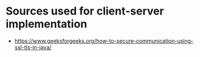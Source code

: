 # Sources used for client-server implementation
- https://www.geeksforgeeks.org/how-to-secure-communication-using-ssl-tls-in-java/